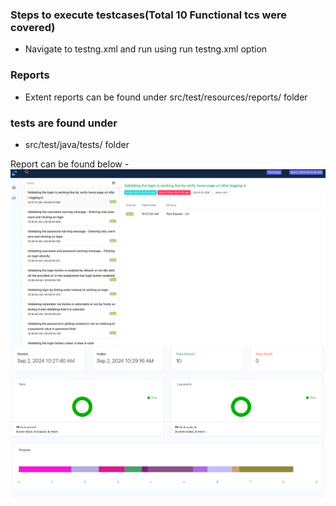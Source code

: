 ### Steps to execute testcases(Total 10 Functional tcs were covered)
- Navigate to testng.xml and run using run testng.xml option

### Reports 
- Extent reports can be found under src/test/resources/reports/ folder

### tests are found under
- src/test/java/tests/ folder


Report can be found below - 
![img.png](img.png)
![img_1.png](img_1.png)